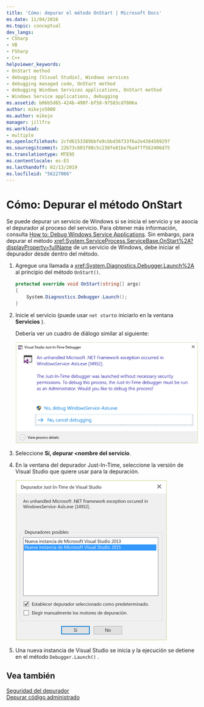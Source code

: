 ```yaml
---
title: 'Cómo: depurar el método OnStart | Microsoft Docs'
ms.date: 11/04/2016
ms.topic: conceptual
dev_langs:
- CSharp
- VB
- FSharp
- C++
helpviewer_keywords:
- OnStart method
- debugging [Visual Studio], Windows services
- debugging managed code, OnStart method
- debugging Windows Services applications, OnStart method
- Windows Service applications, debugging
ms.assetid: b06b5d65-424b-490f-bf58-97583cd7006a
author: mikejo5000
ms.author: mikejo
manager: jillfra
ms.workload:
- multiple
ms.openlocfilehash: 2cfd6153389bbfe9cbbd36f33f6a2e4384509297
ms.sourcegitcommit: 22b73c601f88c5c236fe81be7ba4f7f562406d75
ms.translationtype: MTE95
ms.contentlocale: es-ES
ms.lasthandoff: 02/13/2019
ms.locfileid: "56227066"
---
```

# <a name="how-to-debug-the-onstart-method"></a>Cómo: Depurar el método OnStart
Se puede depurar un servicio de Windows si se inicia el servicio y se asocia el depurador al proceso del servicio. Para obtener más información, consulta [How to: Debug Windows Service Applications](/dotnet/framework/windows-services/how-to-debug-windows-service-applications). Sin embargo, para depurar el método <xref:System.ServiceProcess.ServiceBase.OnStart%2A?displayProperty=fullName> de un servicio de Windows, debe iniciar el depurador desde dentro del método.

1. Agregue una llamada a <xref:System.Diagnostics.Debugger.Launch%2A> al principio del método `OnStart()`.

    ```csharp
    protected override void OnStart(string[] args)
    {
        System.Diagnostics.Debugger.Launch();
    }
    ```

2. Inicie el servicio (puede usar `net start`o iniciarlo en la ventana **Servicios** ).

    Debería ver un cuadro de diálogo similar al siguiente:

    ![OnStartDebug](../debugger/media/onstartdebug.png "OnStartDebug")

3. Seleccione **Sí, depurar \<nombre del servicio**.

4. En la ventana del depurador Just-In-Time, seleccione la versión de Visual Studio que quiere usar para la depuración.

    ![JustInTimeDebugger](../debugger/media/justintimedebugger.png "JustInTimeDebugger")

5. Una nueva instancia de Visual Studio se inicia y la ejecución se detiene en el método `Debugger.Launch()` .

## <a name="see-also"></a>Vea también
[Seguridad del depurador](../debugger/debugger-security.md)  
[Depurar código administrado](../debugger/debugging-managed-code.md)
